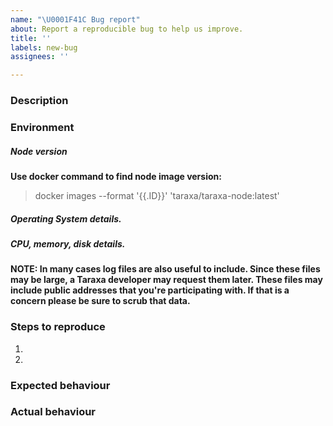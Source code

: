 ```yaml
---
name: "\U0001F41C Bug report"
about: Report a reproducible bug to help us improve.
title: ''
labels: new-bug
assignees: ''

---
```


### Description
<!-- Describe your issue here. -->

### Environment

##### Node version

**Use docker command to find node image version:**

> docker images --format '{{.ID}}' 'taraxa/taraxa-node:latest' 

##### Operating System details.

##### CPU, memory, disk details. 


**NOTE: In many cases log files are also useful to include. Since these files may be large, a Taraxa developer may request them later. These files may include public addresses that you're participating with. If that is a concern please be sure to scrub that data.**

### Steps to reproduce

1.
2.

### Expected behaviour

### Actual behaviour

